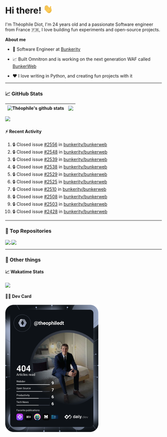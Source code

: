 # Hi there! <img src="./wave.gif" width="30px" height="30px" />

I'm Théophile Diot, I'm 24 years old and a passionate Software engineer from France 🇫🇷, I love building fun experiments and open-source projects.

**About me**

- 💼 Software Engineer at [Bunkerity](https://www.bunkerity.com/)

- 📈 Built Omnitron and is working on the next generation WAF called [BunkerWeb](https://www.bunkerweb.io)

- ❤️ I love writing in Python, and creating fun projects with it

---

### 📈 GitHub Stats

| <img align="center" src="https://github-readme-stats.vercel.app/api?username=TheophileDiot&show_icons=true&include_all_commits=true&theme=algolia&hide_border=true&rank_icon=github" alt="Théophile's github stats" /> | <img align="center" src="https://github-readme-stats.vercel.app/api/top-langs/?username=TheophileDiot&layout=compact&theme=algolia&hide_border=true" /> |
| ---------------------------------------------------------------------------------------------------------------------------------------------------------------------------------------------------------------------- | ------------------------------------------------------------------------------------------------------------------------------------------------------- |

![](https://github-readme-activity-graph.vercel.app/graph?username=TheophileDiot&theme=tokyo-night)

#### :zap: Recent Activity

<!--START_SECTION:activity-->
1. 🔒 Closed issue [#2556](https://github.com/bunkerity/bunkerweb/issues/2556) in [bunkerity/bunkerweb](https://github.com/bunkerity/bunkerweb)
2. 🔒 Closed issue [#2548](https://github.com/bunkerity/bunkerweb/issues/2548) in [bunkerity/bunkerweb](https://github.com/bunkerity/bunkerweb)
3. 🔒 Closed issue [#2539](https://github.com/bunkerity/bunkerweb/issues/2539) in [bunkerity/bunkerweb](https://github.com/bunkerity/bunkerweb)
4. 🔒 Closed issue [#2538](https://github.com/bunkerity/bunkerweb/issues/2538) in [bunkerity/bunkerweb](https://github.com/bunkerity/bunkerweb)
5. 🔒 Closed issue [#2529](https://github.com/bunkerity/bunkerweb/issues/2529) in [bunkerity/bunkerweb](https://github.com/bunkerity/bunkerweb)
6. 🔒 Closed issue [#2525](https://github.com/bunkerity/bunkerweb/issues/2525) in [bunkerity/bunkerweb](https://github.com/bunkerity/bunkerweb)
7. 🔒 Closed issue [#2510](https://github.com/bunkerity/bunkerweb/issues/2510) in [bunkerity/bunkerweb](https://github.com/bunkerity/bunkerweb)
8. 🔒 Closed issue [#2508](https://github.com/bunkerity/bunkerweb/issues/2508) in [bunkerity/bunkerweb](https://github.com/bunkerity/bunkerweb)
9. 🔒 Closed issue [#2503](https://github.com/bunkerity/bunkerweb/issues/2503) in [bunkerity/bunkerweb](https://github.com/bunkerity/bunkerweb)
10. 🔒 Closed issue [#2428](https://github.com/bunkerity/bunkerweb/issues/2428) in [bunkerity/bunkerweb](https://github.com/bunkerity/bunkerweb)
<!--END_SECTION:activity-->

---

### 🔧 Top Repositories

<a href="https://github.com/bunkerity/bunkerweb">
  <img align="center" src="https://github-readme-stats.vercel.app/api/pin/?username=Bunkerity&repo=bunkerweb&theme=algolia" />
</a>
<a href="https://github.com/TheophileDiot/Omnitron">
  <img align="center" src="https://github-readme-stats.vercel.app/api/pin/?username=TheophileDiot&repo=Omnitron&theme=algolia" />
</a>

---

### 🎉 Other things

#### 📈 Wakatime Stats

<a href="https://wakatime.com/@theophile_bunkerity">
  <img align="center" src="https://github-readme-stats.vercel.app/api/wakatime?username=3aa5ce41-c253-43d9-8441-a721e446a45f&layout=compact&theme=algolia" />
</a>

#### 👨‍💻 Dev Card

<a href="https://app.daily.dev/TheophileDt">
  <img src="./devcard.svg" width="300" alt="Théophile Diot's Dev Card"/>
</a>
